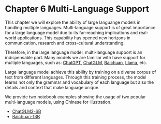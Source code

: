 # Chapter 6 Multi-Language Support

This chapter we will explore the ability of large languange models in handling multiple languages. Multi-language support is of great importance for a large language model due to its far-reaching implications and real-world applications. This capability has opened new horizons in communication, research and cross-cultural understanding.

Therefore, in the large language model, multi-language support is an indispensable part. Many models we are familiar with have support for multiple languages, such as: [ChatGPT](https://openai.com/blog/chatgpt), [ChatGLM](https://chatglm.cn/blog), [Baichuan](https://huggingface.co/baichuan-inc/Baichuan-13B-Chat), [Llama](https://huggingface.co/docs/transformers/main/model_doc/llama), etc.

Large language model achieve this ability by training on a diverse corpus of text from different languages. Through this training process, the model learns not only the grammar and vocabulary of each language but also the details and context that make language unique.

We provide two notebook examples showing the usage of two popular multi-language models, using Chinese for illustration.

+ [ChatGLM2-6B](chatglm2-tutorial.ipynb)
+ [Baichuan-13B](baichuan-tutorial.ipynb)